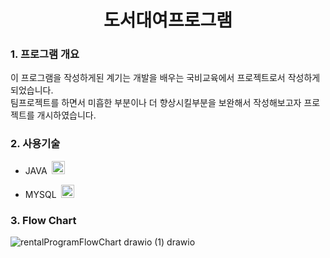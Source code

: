 <div align="center">
    <H1> 도서대여프로그램 </H1>
</div>

<div align="left">
    <H3> 1. 프로그램 개요 </H3>
</div>

<div>
  <p>
    이 프로그램을 작성하게된 계기는 개발을 배우는 국비교육에서 프로젝트로서 작성하게 되었습니다. </br>
    팀프로젝트를 하면서 미흡한 부분이나 더 향상시킬부분을 보완해서 작성해보고자 프로젝트를 개시하였습니다.
  </p>
</div>

<div align="left">
    <H3> 2. 사용기술 </H3>
</div>

<ul>
    <li><p> JAVA &nbsp;<a href="https://www.java.com/" title="Java"><img src="https://github.com/get-icon/geticon/raw/master/icons/java.svg" alt="Java" width="21px" height="21px"></a></p>
    <li><p> MYSQL &nbsp;<a href="https://dev.mysql.com/" title="MySQL"><img src="https://github.com/get-icon/geticon/raw/master/icons/mysql.svg" alt="MySQL" width="21px" height="21px"></a></p>
</ul>    

<div align="left">
    <H3> 3. Flow Chart </H3>
</div>

![rentalProgramFlowChart drawio (1) drawio](https://github.com/Stjoo0925/Book_Rental_program/assets/166350549/06476ab4-d6d2-4462-b011-853cbef16a45)

